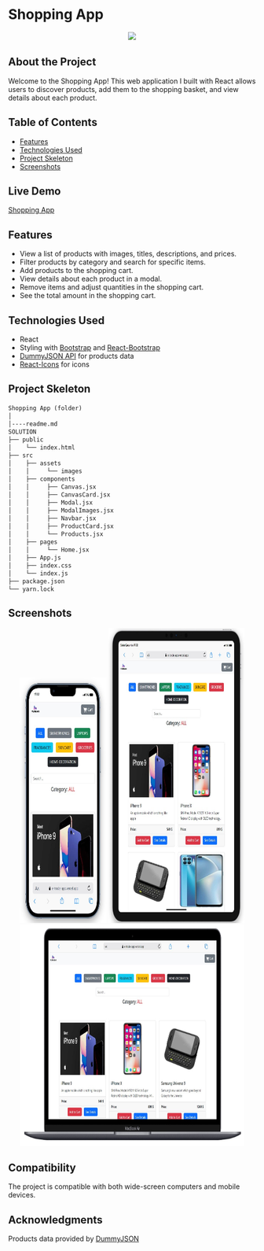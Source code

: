 # Shopping App

<div align="center">
  <img src="./src/assets/readmeImages/e-trade-app.gif" />
</div>

## About the Project

Welcome to the Shopping App! This web application I built with React allows users to discover products, add them to the shopping basket, and view details about each product.

## Table of Contents

- [Features](#features)
- [Technologies Used](#technologies-used)
- [Project Skeleton](#project-skeleton)
- [Screenshots](#screenshots)

## Live Demo

[Shopping App](https://e-trade-app.vercel.app/)

## Features

- View a list of products with images, titles, descriptions, and prices.
- Filter products by category and search for specific items.
- Add products to the shopping cart.
- View details about each product in a modal.
- Remove items and adjust quantities in the shopping cart.
- See the total amount in the shopping cart.

## Technologies Used

- React
- Styling with [Bootstrap](https://getbootstrap.com/) and [React-Bootstrap](https://react-bootstrap.netlify.app/)
- [DummyJSON API](https://dummyjson.com/) for products data
- [React-Icons](https://react-icons.github.io/react-icons/) for icons

## Project Skeleton

```
Shopping App (folder)
│
│----readme.md         
SOLUTION
├── public
│    └── index.html
├── src
│    ├── assets
│    │     └── images
│    ├── components
│    │     ├── Canvas.jsx
│    │     ├── CanvasCard.jsx  
│    │     ├── Modal.jsx       
│    │     ├── ModalImages.jsx       
│    │     ├── Navbar.jsx       
│    │     ├── ProductCard.jsx       
│    │     └── Products.jsx  
│    ├── pages
│    │     └── Home.jsx 
│    ├── App.js
│    ├── index.css
│    └── index.js
├── package.json
└── yarn.lock
```

## Screenshots

<div align="center">
  <img src="./src/assets/readmeImages/Screenshot_1.jpg"  width="35%" height="500" />
  <img src="./src/assets/readmeImages/Screenshot_2.jpg"  width="55%" height="600" />
  <img src="./src/assets/readmeImages/Screenshot_3.jpg"  width="90.5%" height="450" />
</div>

## Compatibility

The project is compatible with both wide-screen computers and mobile devices.

## Acknowledgments

Products data provided by [DummyJSON](https://dummyjson.com/)